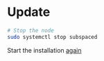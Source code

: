 # Update

```bash
# Stop the node
sudo systemctl stop subspaced
```

Start the installation [again](broken-reference)
